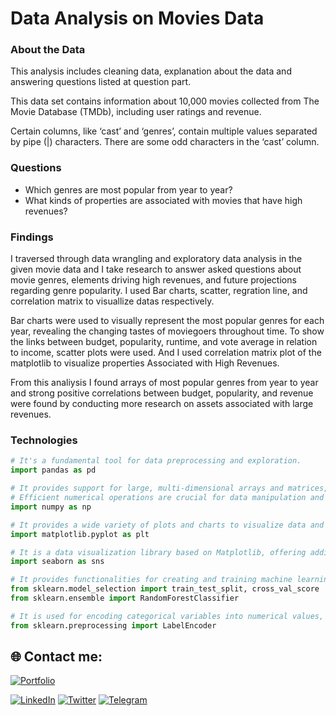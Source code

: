 # Data Analysis on Movies Data

### About the  Data

This analysis includes cleaning data, explanation about the data and answering questions listed at question part.

This data set contains information about 10,000 movies collected from The Movie Database (TMDb), including user ratings and revenue.

Certain columns, like ‘cast’ and ‘genres’, contain multiple values separated by pipe (|) characters. There are some odd characters in the ‘cast’ column. 

### Questions

- Which genres are most popular from year to year?
- What kinds of properties are associated with movies that have high revenues?

### Findings

I traversed through data wrangling and exploratory data analysis in the given movie data and I take research to answer asked questions about movie genres, elements driving high revenues, and future projections regarding genre popularity. 
I used Bar charts, scatter, regration line, and correlation matrix to visuallize datas respectively.

Bar charts were used to visually represent the most popular genres for each year, revealing the changing tastes of moviegoers throughout time. To show the links between budget, popularity, runtime, and vote average in relation to income, scatter plots were used. And I used correlation matrix plot of the matplotlib to visualize properties Associated with High Revenues.
 
From this analiysis I found arrays of most popular genres from year to year and strong positive correlations between budget, popularity, and revenue were found by conducting more research on assets associated with large revenues.

### Technologies

```python
# It's a fundamental tool for data preprocessing and exploration.
import pandas as pd 

# It provides support for large, multi-dimensional arrays and matrices, along with mathematical functions to operate on these elements.
# Efficient numerical operations are crucial for data manipulation and scientific computing. 
import numpy as np

# It provides a wide variety of plots and charts to visualize data and is often used for creating static, interactive, and animated plots. 
import matplotlib.pyplot as plt

# It is a data visualization library based on Matplotlib, offering additional features and a high-level interface for creating attractive and informative statistical graphics.
import seaborn as sns

# It provides functionalities for creating and training machine learning models, including tools for evaluating model performance and selecting hyperparameters.
from sklearn.model_selection import train_test_split, cross_val_score
from sklearn.ensemble import RandomForestClassifier

# It is used for encoding categorical variables into numerical values, an essential step in preparing data for machine learning models.
from sklearn.preprocessing import LabelEncoder 
```

## 🌐 Contact me:
[![Portfolio](https://img.shields.io/badge/Portfolio-%232696F1.svg?style=for-the-badge&logo=webflow&logoColor=white)](https://belaybirhanu.netlify.app) 

[![LinkedIn](https://img.shields.io/badge/LinkedIn-%230077B5.svg?logo=linkedin&logoColor=white)](https://linkedin.com/in/belay-birhanu) [![Twitter](https://img.shields.io/badge/Twitter-%231DA1F2.svg?logo=Twitter&logoColor=white)](https://twitter.com/adgehTech) [![Telegram](https://img.shields.io/badge/Telegram-%232CA5E0.svg?logo=telegram&logoColor=white)](https://t.me/adgehTech) 
